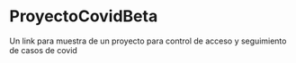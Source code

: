 # ProyectoCovidBeta
Un link para muestra de un proyecto para control de acceso y seguimiento de casos de covid
